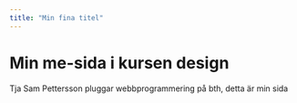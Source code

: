 ```yaml
---
title: "Min fina titel"
---
```


# Min me-sida i kursen design

Tja Sam Pettersson pluggar webbprogrammering på bth, detta är min sida


